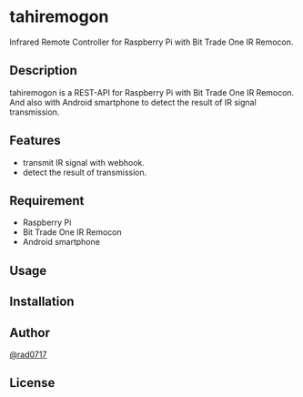 # tahiremogon

Infrared Remote Controller for Raspberry Pi with Bit Trade One IR Remocon.

## Description

tahiremogon is a REST-API for Raspberry Pi with Bit Trade One IR Remocon.  
And also with Android smartphone to detect the result of IR signal transmission.

## Features

- transmit IR signal with webhook.
- detect the result of transmission.

## Requirement

- Raspberry Pi
- Bit Trade One IR Remocon
- Android smartphone

## Usage

## Installation

## Author

[@rad0717](https://twitter.com/rad0717)

## License
